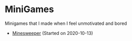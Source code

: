 # MiniGames
Minigames that I made when I feel unmotivated and bored
- [Minesweeper](/minesweeper/) (Started on 2020-10-13)
